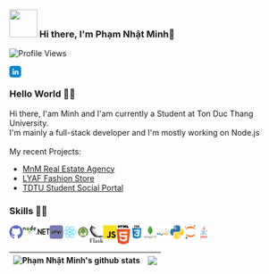 ### <img src="https://i.pinimg.com/originals/00/4b/17/004b173f6e3d6843df10114e087f30a8.gif" width="50" height="50" /> Hi there, I'm <b>Phạm Nhật Minh</b>👋
![Profile Views](https://hits.seeyoufarm.com/api/count/incr/badge.svg?url=https://github.com/MinhPhamNhat/&title=Profile%20Views)


<a href="https://www.linkedin.com/in/minh-ph%E1%BA%A1m-161434228/">
  <img align="left" alt="" width="21px" src="https://github.com/MinhPhamNhat/MinhPhamNhat/blob/main/icons/linkedin.svg" />
</a>
<a href="">
  <img align="left" alt="" width="21px" src="https://raw.githubusercontent.com/anuraghazra/anuraghazra/master/assets/twitter.svg" />
</a>
<a href="">
  <img align="left" alt="" width="21px" src="https://raw.githubusercontent.com/anuraghazra/anuraghazra/master/assets/discord-round.svg" />
</a>
<br>

### Hello World 👨‍💻
Hi there, I'am Minh and I'am currently a Student at Ton Duc Thang University.
<br>
I'm mainly a full-stack developer and I'm mostly working on Node.js
<br>
<br>
My recent Projects: 

- <a href="#">MnM Real Estate Agency</a>
- <a href="#">LYAF Fashion Store</a>
- <a href="#">TDTU Student Social Portal</a>

### Skills 👨‍💻

<img align="left" alt="GitHub" title="GitHub" width="24px" src="https://github.com/MinhPhamNhat/MinhPhamNhat/blob/main/icons/github.svg" />
<img align="left" alt="Node.js" title="Node.js" width="24px" src="https://github.com/MinhPhamNhat/MinhPhamNhat/blob/main/icons/nodejs.svg" />
<img align="left" alt=".NET" title=".NET" width="24px" src="https://github.com/MinhPhamNhat/MinhPhamNhat/blob/main/icons/dot-net.svg" />
<img align="left" alt="PHP" title="PHP" width="24px" src="https://github.com/MinhPhamNhat/MinhPhamNhat/blob/main/icons/php.svg" />
<img align="left" alt="React" title="React" width="24px" src="https://github.com/MinhPhamNhat/MinhPhamNhat/blob/main/icons/react.svg" />
<img align="left" alt="Android" title="Android" width="24px" src="https://github.com/MinhPhamNhat/MinhPhamNhat/blob/main/icons/android-studio.svg" />
<img align="left" alt="Flask" title="Flask" width="24px" src="https://github.com/MinhPhamNhat/MinhPhamNhat/blob/main/icons/flask.svg" />
<img align="left" alt="JavaScript" title="JavaScript" width="24px" src="https://github.com/MinhPhamNhat/MinhPhamNhat/blob/main/icons/javascript.svg" />
<img align="left" alt="HTML" title="HTML" width="24px" src="https://github.com/MinhPhamNhat/MinhPhamNhat/blob/main/icons/html5.svg" />
<img align="left" alt="CSS" title="CSS" width="24px" src="https://github.com/MinhPhamNhat/MinhPhamNhat/blob/main/icons/css3.svg" />
<img align="left" alt="MongoDB" title="MongoDB" width="24px" src="https://github.com/MinhPhamNhat/MinhPhamNhat/blob/main/icons/mongodb.svg" />
<img align="left" alt="MySQL" title="MySQL" width="24px" src="https://github.com/MinhPhamNhat/MinhPhamNhat/blob/main/icons/mysql.svg" />
<img align="left" alt="Python" title="Python" width="24px" src="https://github.com/MinhPhamNhat/MinhPhamNhat/blob/main/icons/python.svg" />
<img align="left" alt="Jupyter" title="Jupyter" width="24px" src="https://github.com/MinhPhamNhat/MinhPhamNhat/blob/main/icons/jupyter.svg" />
<img align="left" alt="Java" title="Java" width="24px" src="https://github.com/MinhPhamNhat/MinhPhamNhat/blob/main/icons/java.svg" />
<br>
<br>

<table>
<thead>
 
  <tr>
  <th><img align="center" src="https://github-readme-stats.vercel.app/api?username=MinhPhamNhat&amp;show_icons=true&amp;include_all_commits=true&amp;theme=buefy&amp;hide_border=true" alt="Phạm Nhật Minh's github stats" data-canonical-src="https://github-readme-stats.vercel.app/api?username=MinhPhamNhat&amp;show_icons=true&amp;include_all_commits=true&amp;theme=buefy&amp;hide_border=true" style="max-width: 100%;"></th>
  <th><img align="center" src="https://github-readme-stats.vercel.app/api/top-langs/?username=MinhPhamNhat&amp;layout=compact&amp;theme=buefy&amp;hide_border=true" data-canonical-src="https://github-readme-stats.vercel.app/api/top-langs/?username=MinhPhamNhat&amp;layout=compact&amp;theme=buefy&amp;hide_border=true" style="max-width: 100%;"></th>
  </tr>
</thead>
</table>


